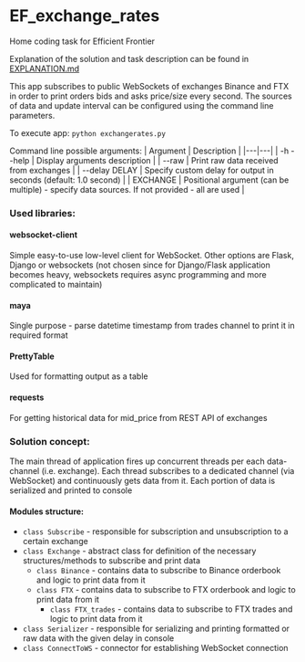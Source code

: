 # EF_exchange_rates
Home coding task for Efficient Frontier

Explanation of the solution and task description can be found in [EXPLANATION.md](https://github.com/Luckykarter/EF_exchange_rates/blob/master/EXPLANATION.md)

This app subscribes to public WebSockets of exchanges Binance and FTX in order to print orders bids and asks price/size every second.
The sources of data and update interval can be configured using the command line parameters.

To execute app:
`python exchangerates.py`

Command line possible arguments:
| Argument  | Description  |
|---|---|
| -h --help | Display arguments description |
| --raw     | Print raw data received from exchanges | 
| --delay DELAY | Specify custom delay for output in seconds (default: 1.0 second) |
| EXCHANGE | Positional argument (can be multiple) - specify data sources. If not provided - all are used |
                        
### Used libraries:
#### websocket-client
Simple easy-to-use low-level client for WebSocket. Other options are Flask, Django or websockets (not chosen since for Django/Flask application becomes heavy, websockets requires async programming and more complicated to maintain)

#### maya
Single purpose - parse datetime timestamp from trades channel to print it in required format

#### PrettyTable
Used for formatting output as a table

#### requests
For getting historical data for mid_price from REST API of exchanges

### Solution concept:

The main thread of application fires up concurrent threads per each data-channel (i.e. exchange).
Each thread subscribes to a dedicated channel (via WebSocket) and continuously gets data from it.
Each portion of data is serialized and printed to console

#### Modules structure:
- `class Subscribe` - responsible for subscription and unsubscription to a certain exchange
- `class Exchange` - abstract class for definition of the necessary structures/methods to subscribe and print data
  - `class Binance` -  contains data to subscribe to Binance orderbook and logic to print data from it
  - `class FTX` - contains data to subscribe to FTX orderbook and logic to print data from it
    - `class FTX_trades` - contains data to subscribe to FTX trades and logic to print data from it
- `class Serializer` - responsible for serializing and printing formatted or raw data with the given delay in console
- `class ConnectToWS` - connector for establishing WebSocket connection


